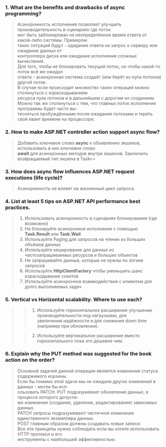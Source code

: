 ### 1. What are the benefits and drawbacks of async programming?
> Асинхронность исполнения позволяет улучшить производительность в сценариях где поток<br>
> мог быть заблокирован на неопределённое время ответа от какой-либо системы. Примером<br>
> таких ситуаций будут - одидание ответа на запрос к серверу или ожидание данных от <br>
> контроллера диска или ожидание исполнения сложных вычислений.<br>
> Для того, чтобы не блокировать текущий поток, но чтобы какой-то поток всё же ожидал<br>
> ответа - асинхронная система создаёт (или берёт из пула потоков) другой поток.<br>
> В случае если происходит множество таких операций можно столкнуться с израсходыванием<br>
> ресурса пула потоков и в дальнейшем с дорогим их созданием.<br>
> Можно так же столкнуться с тем, что главных поток исполнения программы будет часто вы-<br>
> тесняться пробуждёнными после ожидания потоками и терять свой квант времени на процессоре.
### 2. How to make ASP.NET controller action support async flow?
> Добавить ключевое слово <b>async</b> к объявлению экшенов, использовать в них ключевое слово<br>
> <b>await</b> для асинхронных методов внутри экшенов. Заключить возвращаемый тип экшена в Task<><br>
### 3. How does async flow influences ASP.NET request executions (life cycle)?
> Асинхронность не влияет на жизненный цикл запроса.
### 4. List at least 5 tips on ASP.NET API performance best practices.
> 1. Использовать асинхронность в сценариях блокирования (где возможно)
> 2. Не блокируйте асинхронное исполнение с помощью <b>Task.Result</b> или <b>Task.Wait</b>
> 3. Используйте Paging для запросов на чтение из больших объёмов данных
> 4. Используйте кеширование для данных из частозапрашиваемых ресурсов и больших объектов
> 5. Не запрашивайте данные, которые не нужны по логике запросов
> 6. Используйте <b>HttpClientFactory</b> чтобы уменьшить шанс израсходывания сокетов
> 7. Используйте асинхронное взаимодействие с клиентом для долго выполняемых задач
### 5. Vertical vs Horizontal scalability. Where to use each?
>> 1. Используйте горизонтальное расширение улучшение производительности под нагрузками, для<br>
>> увеличения надёжности и для снижения down time (например при обновлении). 
>
>> 2. Используйте вертикальное расширение вместо горизонтального пока это дешевле чем.<br>
### 6. Explain why the PUT method was suggested for the book action on the order?
> Основной задачей данной операции является изменение статуса содержимого корзины.<br>
> Если бы помимо этой эдачи мы не ожидали других изменений в данных - могли бы исп-<br>
> ользовать PATCH. PUT подразумевает обновление данных, в процессе которого допусти-<br>
> мо изменение (создание, удаление, редактирование) зависимых данных.<br>
> PATCH запросы подразумевают частичное изменение единственного экземпляра данных.<br>
> POST главным образом должны создавать новые записи.<br>
> Все эти принципы нужно соблюдать если вы хотите использовать HTTP протокол и его<br>
> инструменты с наибольшей эффективностью.